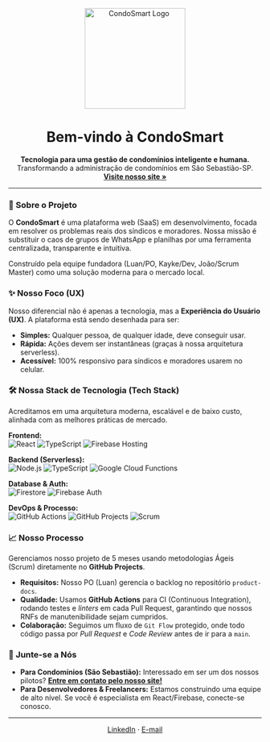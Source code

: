 <p align="center">
  <img src="https://raw.githubusercontent.com/CondoSmart/.github/main/logo.jpeg" alt="CondoSmart Logo" width="200"/>
</p>

<h1 align="center">Bem-vindo à CondoSmart</h1>

<p align="center">
  <strong>Tecnologia para uma gestão de condomínios inteligente e humana.</strong>
  <br />
  Transformando a administração de condomínios em São Sebastião-SP.
  <br />
  <a href="https://www.condosmart.com.br"><strong>Visite nosso site »</strong></a>
</p>

---

### 🚀 Sobre o Projeto

O **CondoSmart** é uma plataforma web (SaaS) em desenvolvimento, focada em resolver os problemas reais dos síndicos e moradores. Nossa missão é substituir o caos de grupos de WhatsApp e planilhas por uma ferramenta centralizada, transparente e intuitiva.

Construído pela equipe fundadora (Luan/PO, Kayke/Dev, João/Scrum Master) como uma solução moderna para o mercado local.

### ✨ Nosso Foco (UX)

Nosso diferencial não é apenas a tecnologia, mas a **Experiência do Usuário (UX)**. A plataforma está sendo desenhada para ser:
* **Simples:** Qualquer pessoa, de qualquer idade, deve conseguir usar.
* **Rápida:** Ações devem ser instantâneas (graças à nossa arquitetura serverless).
* **Acessível:** 100% responsivo para síndicos e moradores usarem no celular.

### 🛠️ Nossa Stack de Tecnologia (Tech Stack)

Acreditamos em uma arquitetura moderna, escalável e de baixo custo, alinhada com as melhores práticas de mercado.

<p align="left">
  <strong>Frontend:</strong>
  <br />
  <img src="https://img.shields.io/badge/React-61DAFB?style=for-the-badge&logo=react&logoColor=black" alt="React" />
  <img src="https://img.shields.io/badge/TypeScript-3178C6?style=for-the-badge&logo=typescript&logoColor=white" alt="TypeScript" />
  <img src="https://img.shields.io/badge/Firebase_Hosting-FFCA28?style=for-the-badge&logo=firebase&logoColor=black" alt="Firebase Hosting" />
</p>

<p align="left">
  <strong>Backend (Serverless):</strong>
  <br />
  <img src="https://img.shields.io/badge/Node.js-339933?style=for-the-badge&logo=nodedotjs&logoColor=white" alt="Node.js" />
  <img src="https://img.shields.io/badge/TypeScript-3178C6?style=for-the-badge&logo=typescript&logoColor=white" alt="TypeScript" />
  <img src="https://img.shields.io/badge/Cloud_Functions-FFCA28?style=for-the-badge&logo=googlecloud&logoColor=black" alt="Google Cloud Functions" />
</p>

<p align="left">
  <strong>Database & Auth:</strong>
  <br />
  <img src="https://img.shields.io/badge/Firestore-FFCA28?style=for-the-badge&logo=firebase&logoColor=black" alt="Firestore" />
  <img src="https://img.shields.io/badge/Firebase_Auth-FFCA28?style=for-the-badge&logo=firebase&logoColor=black" alt="Firebase Auth" />
</p>

<p align="left">
  <strong>DevOps & Processo:</strong>
  <br />
  <img src="https://img.shields.io/badge/GitHub_Actions-2088FF?style=for-the-badge&logo=githubactions&logoColor=white" alt="GitHub Actions" />
  <img src="https://img.shields.io/badge/GitHub_Projects-100000?style=for-the-badge&logo=github&logoColor=white" alt="GitHub Projects" />
  <img src="https://img.shields.io/badge/Scrum-0078D4?style=for-the-badge&logo=azuredevops&logoColor=white" alt="Scrum" />
</p>

### 📈 Nosso Processo

Gerenciamos nosso projeto de 5 meses usando metodologias Ágeis (Scrum) diretamente no **GitHub Projects**.
* **Requisitos:** Nosso PO (Luan) gerencia o backlog no repositório `product-docs`.
* **Qualidade:** Usamos **GitHub Actions** para CI (Continuous Integration), rodando testes e *linters* em cada Pull Request, garantindo que nossos RNFs de manutenibilidade sejam cumpridos.
* **Colaboração:** Seguimos um fluxo de `Git Flow` protegido, onde todo código passa por *Pull Request* e *Code Review* antes de ir para a `main`.

### 🤝 Junte-se a Nós

* **Para Condomínios (São Sebastião):** Interessado em ser um dos nossos pilotos? **[Entre em contato pelo nosso site!](https://www.condosmart.com.br)**
* **Para Desenvolvedores & Freelancers:** Estamos construindo uma equipe de alto nível. Se você é especialista em React/Firebase, conecte-se conosco.

---

<p align="center">
  <a href="URL_DO_LINKEDIN_DA_EMPRESA">LinkedIn</a>
  ·
  <a href="mailto:condosmart.oficial@gmail.com ">E-mail</a>
</p>

